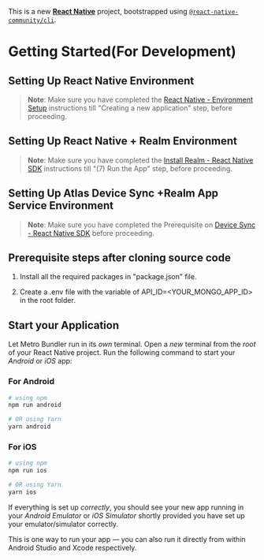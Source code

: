 This is a new [**React Native**](https://reactnative.dev) project, bootstrapped using [`@react-native-community/cli`](https://github.com/react-native-community/cli).

# Getting Started(For Development)

## Setting Up React Native Environment
>**Note**: Make sure you have completed the [React Native - Environment Setup](https://reactnative.dev/docs/environment-setup) instructions till "Creating a new application" step, before proceeding.

## Setting Up React Native + Realm Environment
>**Note**: Make sure you have completed the [Install Realm - React Native SDK](https://www.mongodb.com/docs/realm/sdk/react-native/install/#install-realm-using-npm) instructions till "(7) Run the App" step, before proceeding.

## Setting Up Atlas Device Sync +Realm App Service Environment 
>**Note**: Make sure you have completed the Prerequisite on [Device Sync - React Native SDK](https://www.mongodb.com/docs/realm/sdk/react-native/quick-start/#:~:text=%7D%3B-,Add%20Atlas%20Device%20Sync%20(Optional),-After%20getting%20your) before proceeding.


## Prerequisite steps after cloning source code 
1. Install all the required packages in "package.json" file.

2. Create a .env file with the variable of API_ID=<YOUR_MONGO_APP_ID> in the root folder. 


## Start your Application

Let Metro Bundler run in its _own_ terminal. Open a _new_ terminal from the _root_ of your React Native project. Run the following command to start your _Android_ or _iOS_ app:

### For Android

```bash
# using npm
npm run android

# OR using Yarn
yarn android
```

### For iOS

```bash
# using npm
npm run ios

# OR using Yarn
yarn ios
```

If everything is set up _correctly_, you should see your new app running in your _Android Emulator_ or _iOS Simulator_ shortly provided you have set up your emulator/simulator correctly.

This is one way to run your app — you can also run it directly from within Android Studio and Xcode respectively.


